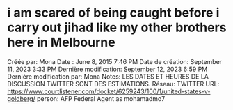 # i am scared of being caught before i carry out jihad like my other brothers here in Melbourne

Créée par: Mona
Date : June 8, 2015 7:46 PM
Date de création: September 11, 2023 3:33 PM
Dernière modification: September 12, 2023 6:59 PM
Dernière modification par: Mona
Notes: LES DATES ET HEURES DE LA DISCUSSION TWITTER SONT DES ESTIMATIONS.
Réseau: TWITTER
URL: https://www.courtlistener.com/docket/6259243/100/1/united-states-v-goldberg/
person: AFP Federal Agent as mohamadmo7